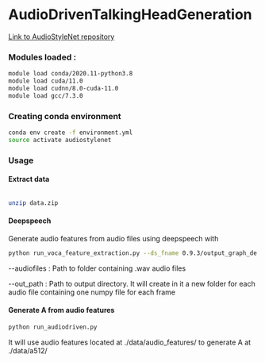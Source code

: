 # AudioDrivenTalkingHeadGeneration

[Link to AudioStyleNet repository](https://github.com/FeliMe/AudioStyleNet)

### Modules loaded :

```bash
module load conda/2020.11-python3.8
module load cuda/11.0
module load cudnn/8.0-cuda-11.0
module load gcc/7.3.0
```

### Creating conda environment

```bash
conda env create -f environment.yml
source activate audiostylenet
```

### Usage

#### Extract data

```bash

unzip data.zip
```

#### Deepspeech

Generate audio features from audio files using deepspeech with

```bash
python run_voca_feature_extraction.py --ds_fname 0.9.3/output_graph_de.pbmm --audiofiles path/to/folder/containing/audio/files/ --out_path path/to/out/folder/
```

--audiofiles : Path to folder containing .wav audio files

--out_path : Path to output directory. It will create in it a new folder for each audio file containing one numpy file for each frame


#### Generate A from audio features

```bash
python run_audiodriven.py
```

It will use audio features located at ./data/audio_features/ to generate A at ./data/a512/ 